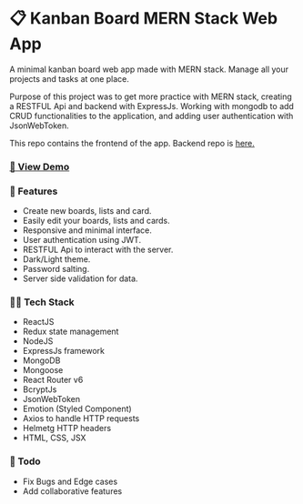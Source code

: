 # 📋 Kanban Board MERN Stack Web App

A minimal kanban board web app made with MERN stack. Manage all your projects and tasks at one place.

Purpose of this project was to get more practice with MERN stack, creating a RESTFUL Api and backend with ExpressJs. Working with mongodb
to add CRUD functionalities to the application, and adding user authentication with JsonWebToken.

This repo contains the frontend of the app. Backend repo is [here.](https://github.com/destructo570/kanban-board-backend-rest-api)

### [🚀 View Demo](https://digital-kanban-board-react.vercel.app/home)

### 🧪 Features

- Create new boards, lists and card.
- Easily edit your boards, lists and cards.
- Responsive and minimal interface.
- User authentication using JWT.
- RESTFUL Api to interact with the server.
- Dark/Light theme.
- Password salting.
- Server side validation for data.

### 👨‍🎓 Tech Stack
- ReactJS
- Redux state management
- NodeJS
- ExpressJs framework
- MongoDB
- Mongoose
- React Router v6
- BcryptJs
- JsonWebToken
- Emotion (Styled Component)
- Axios to handle HTTP requests
- Helmetg HTTP headers
- HTML, CSS, JSX

### 🎫 Todo
- Fix Bugs and Edge cases
- Add collaborative features
